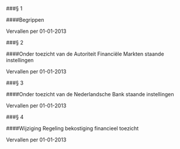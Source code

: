 <meta http-equiv='Content-Type' content='text/html; charset=utf-8' />

###§ 1 

####Begrippen

Vervallen per 01-01-2013 

###§ 2 

####Onder toezicht van de Autoriteit Financiële Markten staande instellingen

Vervallen per 01-01-2013 

###§ 3 

####Onder toezicht van de Nederlandsche Bank staande instellingen

Vervallen per 01-01-2013 

###§ 4 

####Wijziging Regeling bekostiging financieel toezicht

Vervallen per 01-01-2013 

